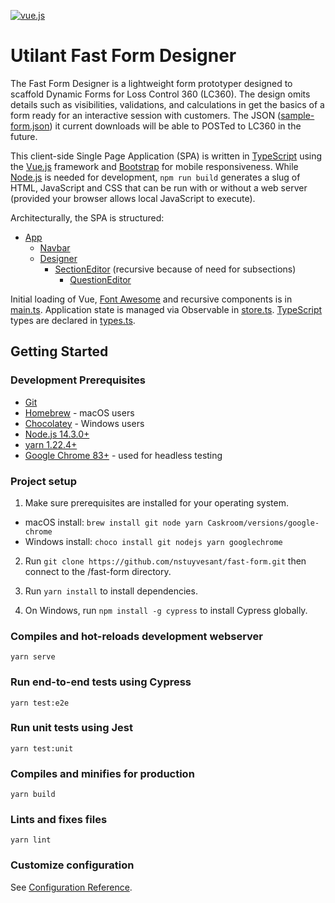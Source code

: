 [![vue.js][vue.js]][vue.js-url]

# Utilant Fast Form Designer

The Fast Form Designer is a lightweight form prototyper designed to scaffold
Dynamic Forms for Loss Control 360 (LC360). The design omits details such as
visibilities, validations, and calculations in get the basics of a form
ready for an interactive session with customers. The JSON ([sample-form.json](/public/sample-form.json)) it current downloads will be able to POSTed to LC360 in the future.

This client-side Single Page Application (SPA) is written in [TypeScript](https://www.typescriptlang.org) using the [Vue.js](https://vuejs.org/) framework and [Bootstrap](https://getbootstrap.com) for mobile responsiveness. While [Node.js](https://nodejs.org/en/) is
needed for development, `npm run build` generates a slug of HTML, JavaScript and CSS that can
be run with or without a web server (provided your browser allows local JavaScript to execute).

Architecturally, the SPA is structured:
- [App](/src/App.vue)
  - [Navbar](/src/components/Navbar.vue)
  - [Designer](/src/components/Designer.vue)
    - [SectionEditor](/src/components/SectionEditor.vue) (recursive because of need for subsections)
      - [QuestionEditor](/src/components/QuestionEditor.vue)

Initial loading of Vue, [Font Awesome](https://fontawesome.com) and recursive components is in [main.ts](/src/main.ts). Application state is managed via Observable in [store.ts](/src/store.ts). [TypeScript](https://www.typescriptlang.org) types are declared in [types.ts](/src/types.ts).

## Getting Started

### Development Prerequisites

- [Git](https://git-scm.com/)
- [Homebrew](https://brew.sh) - macOS users
- [Chocolatey](https://chocolatey.org) - Windows users
- [Node.js 14.3.0+](nodejs.org)
- [yarn 1.22.4+](https://classic.yarnpkg.com/en/)
- [Google Chrome 83+](https://www.google.com/chrome) - used for headless testing

### Project setup

1. Make sure prerequisites are installed for your operating system.
  - macOS install: `brew install git node yarn Caskroom/versions/google-chrome`
  - Windows install: `choco install git nodejs yarn googlechrome`

2. Run `git clone https://github.com/nstuyvesant/fast-form.git` then connect to the /fast-form directory.

3. Run `yarn install` to install dependencies.

4. On Windows, run `npm install -g cypress` to install Cypress globally.

### Compiles and hot-reloads development webserver
```
yarn serve
```

### Run end-to-end tests using Cypress
```
yarn test:e2e
```

### Run unit tests using Jest
```
yarn test:unit
```

### Compiles and minifies for production
```
yarn build
```

### Lints and fixes files
```
yarn lint
```

### Customize configuration
See [Configuration Reference](https://cli.vuejs.org/config/).

[vue.js]: https://img.shields.io/badge/vue.js-2.6.11-green.svg
[vue.js-url]: https://vuejs.org/